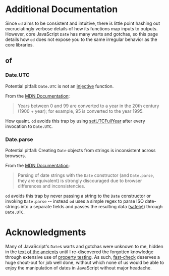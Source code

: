 # Additional Documentation

Since `od` aims to be consistent and intuitive, there is little point
hashing out excruciatingly verbose details of how its functions map
inputs to outputs. However, core JavaScript `Date` has many warts and
gotchas, so this page details how `od` does not expose you to the same
irregular behavior as the core libraries.

## of

### Date.UTC

Potential pitfall: `Date.UTC` is not an [injective] function.

From the [MDN Documentation](https://developer.mozilla.org/en-US/docs/Web/JavaScript/Reference/Global_Objects/Date/UTC#Description):

> Years between 0 and 99 are converted to a year in the 20th century
> (1900 + year); for example, 95 is converted to the year 1995.

How quaint. `od` avoids this trap by using [setUTCFullYear] after
every invocation to `Date.UTC`.

[injective]: https://en.wikipedia.org/wiki/Injective_function
[setUTCFullYear]: https://developer.mozilla.org/en-US/docs/Web/JavaScript/Reference/Global_Objects/Date/setUTCFullYear

### Date.parse

Potential pitfall: Creating `Date` objects from strings is
inconsistent across browsers.

From the [MDN Documentation](https://developer.mozilla.org/en-US/docs/Web/JavaScript/Reference/Global_Objects/Date#Examples):

> Parsing of date strings with the `Date` constructor (and
> `Date.parse`, they are equivalent) is strongly discouraged due to
> browser differences and inconsistencies.

`od` avoids this trap by never passing a string to the `Date`
constructor or invoking `Date.parse` -- instead `od` uses a simple
regex to parse ISO date-strings into a separate fields and passes
the resulting data ([safely!]) through `Date.UTC`.

[safely!]: #Date.UTC

# Acknowledgments

Many of JavaScript's `Date`s warts and gotchas were unknown to me,
hidden in the [text of the ancients] until I re-discovered the
forgotten knowledge through extensive use of [property testing]. As
such, [fast-check] deserves a huge shout-out for job well done,
without which none of us would be able to enjoy the manipulation of
dates in JavaScript without major headache.

[text of the ancients]: http://www.ecma-international.org/ecma-262/5.1/
[property testing]: https://en.wikipedia.org/wiki/Property_testing
[fast-check]: https://github.com/dubzzz/fast-check

<!--  LocalWords:  MDN -->
